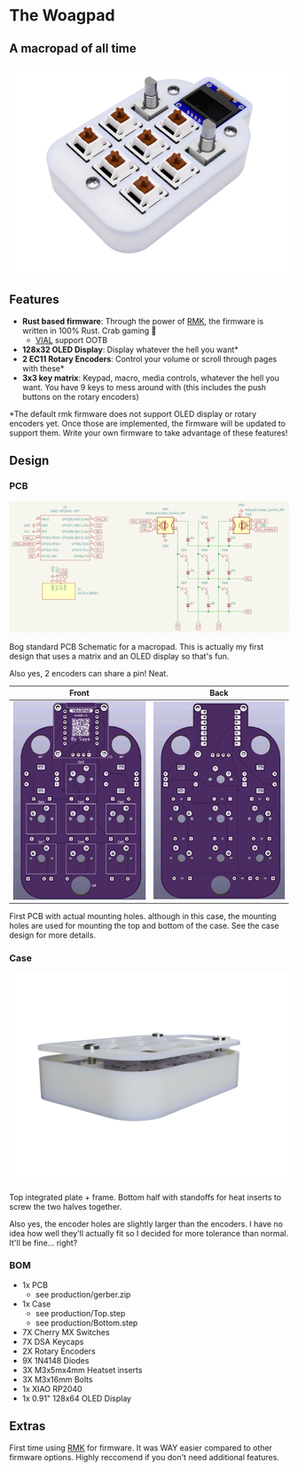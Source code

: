 # The Woagpad

## A macropad of all time

![Woagpad](./assets/Woagpad-Render.png)

## Features

- **Rust based firmware**: Through the power of [RMK](https://haobogu.github.io/rmk), the firmware is written in 100% Rust. Crab gaming :crab:
  - [VIAL](https://get.vial.today/) support OOTB
- **128x32 OLED Display**: Display whatever the hell you want*
- **2 EC11 Rotary Encoders**: Control your volume or scroll through pages with these*
- **3x3 key matrix**: Keypad, macro, media controls, whatever the hell you want. You have 9 keys to mess around with (this includes the push buttons on the rotary encoders)

*The default rmk firmware does not support OLED display or rotary encoders yet.
Once those are implemented, the firmware will be updated to support them.
Write your own firmware to take advantage of these features!

## Design

### PCB
![Schematic](./assets/Schematic.png)

Bog standard PCB Schematic for a macropad.
This is actually my first design that uses a matrix
and an OLED display so that's fun.

Also yes, 2 encoders can share a pin! Neat.

|Front|Back|
|---|---|
|![PCB Front Design](./assets/PCB-Front.png)|![PCB Back Design](./assets/PCB-Back.png)|

First PCB with actual mounting holes.
although in this case, the mounting holes are used
for mounting the top and bottom of the case.
See the case design for more details.

### Case
![Case Design](./assets/Woagpad-Construct.png)

Top integrated plate + frame. Bottom half with standoffs
for heat inserts to screw the two halves together.

Also yes, the encoder holes are slightly larger than the encoders.
I have no idea how well they'll actually fit so I decided for
more tolerance than normal. It'll be fine... right?

### BOM
- 1x PCB
  - see production/gerber.zip
- 1x Case
  - see production/Top.step
  - see production/Bottom.step
- 7X Cherry MX Switches
- 7X DSA Keycaps
- 2X Rotary Encoders
- 9X 1N4148 Diodes
- 3X M3x5mx4mm Heatset inserts
- 3X M3x16mm Bolts
- 1x XIAO RP2040
- 1x 0.91" 128x64 OLED Display

## Extras
First time using [RMK](https://haobogu.github.io/rmk) for firmware. It was WAY easier compared to other firmware options.
Highly reccomend if you don't need additional features.
